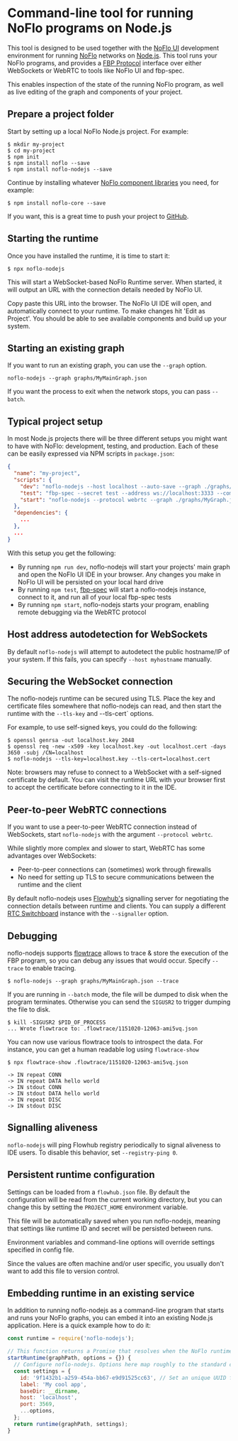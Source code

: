 Command-line tool for running NoFlo programs on Node.js
=================================

This tool is designed to be used together with the [NoFlo UI](https://app.noflojs.org/) development environment
for running [NoFlo](http://noflojs.org/) networks on [Node.js](http://nodejs.org/). This tool runs your
NoFlo programs, and provides a [FBP Protocol](https://flowbased.github.io/fbp-protocol/) interface over
either WebSockets or WebRTC to tools like NoFlo UI and fbp-spec.

This enables inspection of the state of the running NoFlo program, as well as live editing of the graph
and components of your project.

## Prepare a project folder

Start by setting up a local NoFlo Node.js project. For example:

```shell
$ mkdir my-project
$ cd my-project
$ npm init
$ npm install noflo --save
$ npm install noflo-nodejs --save
```

Continue by installing whatever [NoFlo component libraries](https://www.npmjs.com/browse/keyword/noflo) you need, for example:

```shell
$ npm install noflo-core --save
```

If you want, this is a great time to push your project to [GitHub](https://github.com/).

## Starting the runtime

Once you have installed the runtime, it is time to start it:

```shell
$ npx noflo-nodejs
```

This will start a WebSocket-based NoFlo Runtime server. When started, it will output an URL with the connection details needed by NoFlo UI.

Copy paste this URL into the browser. The NoFlo UI IDE will open, and automatically connect to your runtime.
To make changes hit 'Edit as Project'. You should be able to see available components and build up your system.

## Starting an existing graph

If you want to run an existing graph, you can use the `--graph` option.

```shell
noflo-nodejs --graph graphs/MyMainGraph.json
```

If you want the process to exit when the network stops, you can pass `--batch`.

## Typical project setup

In most Node.js projects there will be three different setups you might want to have with NoFlo: development, testing, and production. Each of these can be easily expressed via NPM scripts in `package.json`:

```json
{
  "name": "my-project",
  "scripts": {
    "dev": "noflo-nodejs --host localhost --auto-save --graph ./graphs/MyGraph.json",
    "test": "fbp-spec --secret test --address ws://localhost:3333 --command 'noflo-nodejs --port 3333 --capture-output --secret test --open false' spec/",
    "start": "noflo-nodejs --protocol webrtc --graph ./graphs/MyGraph.json"
  },
  "dependencies": {
    ...
  },
  ...
}
```

With this setup you get the following:

* By running `npm run dev`, noflo-nodejs will start your projects' main graph and open the NoFlo UI IDE in your browser. Any changes you make in NoFlo UI will be persisted on your local hard drive
* By running `npm test`, [fbp-spec](https://github.com/flowbased/fbp-spec) will start a noflo-nodejs instance, connect to it, and run all of your local fbp-spec tests
* By running `npm start`, noflo-nodejs starts your program, enabling remote debugging via the WebRTC protocol

## Host address autodetection for WebSockets

By default `noflo-nodejs` will attempt to autodetect the public hostname/IP of your system.
If this fails, you can specify `--host myhostname` manually.

## Securing the WebSocket connection

The noflo-nodejs runtime can be secured using TLS. Place the key and certificate files somewhere that noflo-nodejs can read, and then start the runtime with the `--tls-key` and --tls-cert` options.

For example, to use self-signed keys, you could do the following:

```shell
$ openssl genrsa -out localhost.key 2048
$ openssl req -new -x509 -key localhost.key -out localhost.cert -days 3650 -subj /CN=localhost
$ noflo-nodejs --tls-key=localhost.key --tls-cert=localhost.cert
```

Note: browsers may refuse to connect to a WebSocket with a self-signed certificate by default. You can visit the runtime URL with your browser first to accept the certificate before connecting to it in the IDE.

## Peer-to-peer WebRTC connections

If you want to use a peer-to-peer WebRTC connection instead of WebSockets, start `noflo-nodejs` with the argument `--protocol webrtc`.

While slightly more complex and slower to start, WebRTC has some advantages over WebSockets:

* Peer-to-peer connections can (sometimes) work through firewalls
* No need for setting up TLS to secure communications between the runtime and the client

By default noflo-nodejs uses [Flowhub's](https://flowhub.io) signalling server for negotiating the connection details between runtime and clients. You can supply a different [RTC Switchboard](https://github.com/rtc-io/rtc-switchboard) instance with the `--signaller` option.

## Debugging

noflo-nodejs supports [flowtrace](https://github.com/flowbased/flowtrace) allows to trace & store the execution of the FBP program,
so you can debug any issues that would occur. Specify `--trace` to enable tracing.

```shell
$ noflo-nodejs --graph graphs/MyMainGraph.json --trace
```

If you are running in `--batch` mode, the file will be dumped to disk when the program terminates.
Otherwise you can send the `SIGUSR2` to trigger dumping the file to disk.

```shell
$ kill -SIGUSR2 $PID_OF_PROCESS
... Wrote flowtrace to: .flowtrace/1151020-12063-ami5vq.json
```

You can now use various flowtrace tools to introspect the data.
For instance, you can get a human readable log using `flowtrace-show`

```shell
$ npx flowtrace-show .flowtrace/1151020-12063-ami5vq.json

-> IN repeat CONN
-> IN repeat DATA hello world
-> IN stdout CONN
-> IN stdout DATA hello world
-> IN repeat DISC
-> IN stdout DISC
```

## Signalling aliveness

`noflo-nodejs` will ping Flowhub registry periodically to signal aliveness to IDE users. To disable this behavior, set `--registry-ping 0`.

## Persistent runtime configuration

Settings can be loaded from a  `flowhub.json` file.
By default the configuration will be read from the current working directory,
but you can change this by setting the `PROJECT_HOME` environment variable.

This file will be automatically saved when you run noflo-nodejs, meaning that settings like runtime ID and secret will be persisted between runs.

Environment variables and command-line options will override settings specified in config file.

Since the values are often machine and/or user specific, you usually don't want to add this file to version control.

## Embedding runtime in an existing service

In addition to running noflo-nodejs as a command-line program that starts and runs your NoFlo graphs, you can embed it into an existing Node.js application. Here is a quick example how to do it:

```javascript
const runtime = require('noflo-nodejs');

// This function returns a Promise that resolves when the NoFlo runtime has started up
startRuntime(graphPath, options = {}) {
  // Configure noflo-nodejs. Options here map roughly to the standard command-line arguments
  const settings = {
    id: '9f1432b1-a259-454a-bb67-e9d91525cc63', // Set an unique UUID for your application instance
    label: 'My cool app',
    baseDir: __dirname,
    host: 'localhost',
    port: 3569,
    ...options,
  };
  return runtime(graphPath, settings);
}
```
